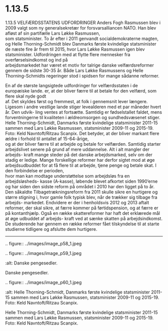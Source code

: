 # 1.13.5

1.13.5 
VELFÆRDSSTATENS UDFORDRINGER
Anders Fogh Rasmussen blev i 2009 valgt som ny generalsekretær for 
forsvarsalliancen	NATO.	Han	blev	afløst	af	sin	partifælle	Lars	Løkke	Rasmussen,	
som statsminister. To år efter i 2011 genvandt socialdemokraterne magten, og 
Helle Thorning-Schmidt blev Danmarks første kvindelige statsminister de næste 
fire	år	frem	til	2015,	hvor	Lars	Løkke	Rasmussen	igen	blev	statsminister.
Udfordringen	med	at	flytte	flere	mennesker	fra	overførselsindkomst	og	ind	på	
arbejdsmarkedet har været et motiv for talrige danske velfærdsreformer gennem 
de sidste 30-35 år. Både Lars Løkke Rasmussens og Helle Thorning-Schmidts 
regeringer stod i spidsen for mange sådanne reformer. 
 
 En af de største langsigtede udfordringer for velfærdsstaten i de europæiske 
lande.	er,	at	der	bliver	færre	til	at	betale	for	den	velfærd,	som	flere	skal	nyde	godt	
af. Det skyldes først og fremmest, at folk i gennemsnit lever længere. Ligesom i 
andre vestlige lande stiger levealderen med et par måneder hvert år. Den udvik-
ling ventes at fortsætte. Samtidig er fødselstallet faldet, mens forventningerne 
til kvaliteten i ældreomsorgen og sundhedsvæsenet stiger.
Helle Thorning-Schmidt, Danmarks første kvindelige statsminister 2011-15 
sammen med Lars Løkke Rasmussen, statsminister 2009-11 og 2015-19.  
Foto: Keld Navntoft/Ritzau Scanpix.
Det	betyder,	at	der	bliver	markant	flere	ældre	i	forhold	til	antallet	af	15-64-årige,	
og at der bliver færre til at arbejde og betale for velfærden. Samtidig starter 
arbejdslivet senere på grund af mere uddannelse. Alt i alt mangler der arbejds-
kraft mange steder på det danske arbejdsmarked, selv om der stadig er ledige.
Mange forskellige reformer har derfor sigtet mod at øge arbejdsudbuddet for at 
få	flere	til	at	arbejde,	tjene	penge	og	betale	skat.	I	den	forbindelse	er	perioden,	
hvor man kan modtage understøttelse som arbejdsløs fra en arbejdsløsheds-
kasse (A-kasse), løbende blevet afkortet siden 1990’erne og har siden den sidste 
reform på området i 2010 har den ligget på to år.
Den såkaldte Tilbagetrækningsreform fra 2011 skulle sikre en hurtigere og større 
stigning i, hvor gamle folk typisk blev, når de trækker sig tilbage fra arbejds-
markedet. Endvidere er der i henholdsvis 2012 og 2013 aftalt reformer, der skal 
sikre, at færre kommer på førtidspension, og at færre er på kontanthjælp. Også 
en række skattereformer har haft det erklærede mål at øge udbuddet af arbejds-
kraft ved at sænke skatten på arbejdsindkomst. De studerende har gennem en 
række reformer fået tilskyndelse til at starte studierne tidligere og afslutte dem 
hurtigere.
 
 ---

<!-- Figures extracted from nearby pages -->

.. figure:: ../images/image_p58_1.jpeg



.. figure:: ../images/image_p59_1.jpeg

   :alt: Danske pengesedler.

   Danske pengesedler.

.. figure:: ../images/image_p60_1.jpeg

   :alt: Helle Thorning-Schmidt, Danmarks første kvindelige statsminister 2011-15 sammen med Lars Løkke Rasmussen, statsminister 2009-11 og 2015-19.  Foto: Keld Navntoft/Ritzau Scanpix.

   Helle Thorning-Schmidt, Danmarks første kvindelige statsminister 2011-15 sammen med Lars Løkke Rasmussen, statsminister 2009-11 og 2015-19.  Foto: Keld Navntoft/Ritzau Scanpix.
